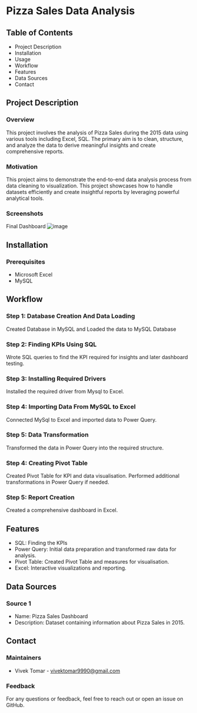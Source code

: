 # Pizza Sales Data Analysis

## Table of Contents
* Project Description
* Installation
* Usage
* Workflow
* Features
* Data Sources
* Contact

## Project Description
### Overview
This project involves the analysis of Pizza Sales during the 2015 data using various tools including Excel, SQL. The primary aim is to clean, structure, and analyze the data to derive meaningful insights and create comprehensive reports.

### Motivation
This project aims to demonstrate the end-to-end data analysis process from data cleaning to visualization. This project showcases how to handle datasets efficiently and create insightful reports by leveraging powerful analytical tools.

### Screenshots
Final Dashboard
![image](https://github.com/user-attachments/assets/8e0baf43-f585-4efd-bc17-88ac90e6ff91)

## Installation
### Prerequisites
* Microsoft Excel
* MySQL

## Workflow
### Step 1: Database Creation And Data Loading
Created Database in MySQL and Loaded the data to MySQL Database 
### Step 2: Finding KPIs Using SQL
Wrote SQL queries to find the KPI required for insights and later dashboard testing. 
### Step 3: Installing Required Drivers 
Installed the required driver from Mysql to Excel.
### Step 4: Importing Data From MySQL to Excel
Connected MySql to Excel and imported data to Power Query.
### Step 5: Data Transformation
Transformed the data in Power Query into the required structure.
### Step 4: Creating Pivot Table 
Created Pivot Table for KPI and data visualisation.
Performed additional transformations in Power Query if needed.
### Step 5: Report Creation
Created a comprehensive dashboard in Excel.

## Features
* SQL: Finding the KPIs
* Power Query: Initial data preparation and transformed raw data for analysis.
* Pivot Table: Created Pivot Table and measures for visualisation.
* Excel: Interactive visualizations and reporting.
  
## Data Sources
### Source 1
* Name: Pizza Sales Dashboard
* Description: Dataset containing information about Pizza Sales in 2015.

## Contact
### Maintainers
* Vivek Tomar - vivektomar9990@gmail.com
### Feedback
For any questions or feedback, feel free to reach out or open an issue on GitHub.
